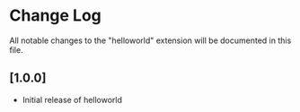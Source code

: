 # Change Log

All notable changes to the "helloworld" extension will be documented in this file.

## [1.0.0]

- Initial release of helloworld